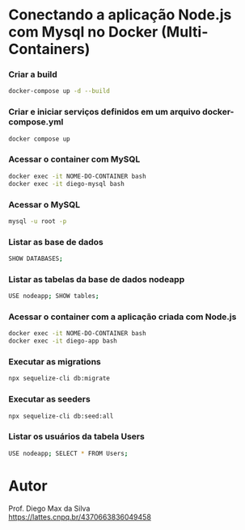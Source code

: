 # Conectando a aplicação Node.js com Mysql no Docker (Multi-Containers)

### Criar a build
```bash
docker-compose up -d --build
```

### Criar e iniciar serviços definidos em um arquivo docker-compose.yml
```bash
docker compose up
```

### Acessar o container com MySQL
```bash
docker exec -it NOME-DO-CONTAINER bash
docker exec -it diego-mysql bash
```

### Acessar o MySQL
```bash
mysql -u root -p
```

### Listar as base de dados
```bash
SHOW DATABASES;
```

### Listar as tabelas da base de dados nodeapp
```bash
USE nodeapp; SHOW tables;
```
### Acessar o container com a aplicação criada com Node.js
```bash
docker exec -it NOME-DO-CONTAINER bash
docker exec -it diego-app bash
```

### Executar as migrations
```bash
npx sequelize-cli db:migrate
```

### Executar as seeders
```bash
npx sequelize-cli db:seed:all
```

### Listar os usuários da tabela Users
```bash
USE nodeapp; SELECT * FROM Users;
```

# Autor

Prof. Diego Max da Silva<br>
https://lattes.cnpq.br/4370663836049458